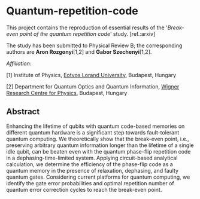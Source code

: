 # Quantum-repetition-code

This project contains the reproduction of essential results of the '*Break-even point of the quantum repetition code*' study. [ref.:arxiv]

The study has been submitted to Physical Review B; the corresponding authors are **Aron Rozgonyi**[1,2] and **Gabor Szechenyi**[1,2]. 

*Affiliation*:

[1] Institute of Physics, [Eotvos Lorand University](https://www.elte.hu/en/), Budapest, Hungary

[2] Department for Quantum Optics and Quantum Information, [Wigner Research Centre for Physics](https://wigner.hu/en/news), Budapest, Hungary

## Abstract

Enhancing the lifetime of qubits with quantum code-based memories on different quantum hardware is a significant step towards fault-tolerant quantum 
computing. We theoretically show that the break-even point, i.e., preserving arbitrary quantum information  longer than the lifetime of a single idle 
qubit, can be beaten even with the quantum phase-flip repetition code in a dephasing-time-limited system. Applying circuit-based analytical calculation, we 
determine the efficiency of the phase-flip code as a quantum memory in the presence of relaxation, dephasing, and faulty quantum gates. Considering current 
platforms for quantum computing, we identify the gate error probabilities and optimal repetition number of quantum error correction cycles to reach the 
break-even point. 
